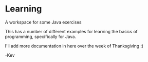 # Learning
A workspace for some Java exercises

This has a number of different examples for learning the basics of programming, specifically for Java.

I'll add more documentation in here over the week of Thanksgiving :)

-Kev
